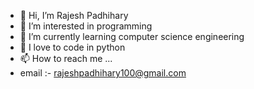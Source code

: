 - 👋 Hi, I’m Rajesh Padhihary
- 👀 I’m interested in programming
- 🌱 I’m currently learning computer science engineering
- 💞️ I love to code in python
- 📫 How to reach me ...
- email :- rajeshpadhihary100@gmail.com

<!---
rajeshpadhihary/rajeshpadhihary is a ✨ special ✨ repository because its `README.md` (this file) appears on your GitHub profile.
You can click the Preview link to take a look at your changes.
--->
